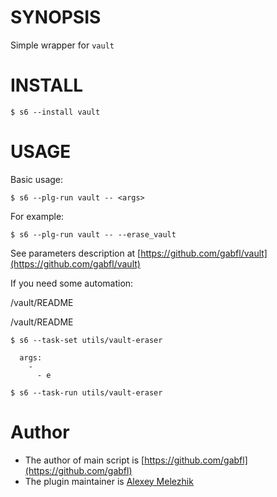 # SYNOPSIS

Simple wrapper for `vault`


# INSTALL

    $ s6 --install vault

# USAGE

Basic usage:

    $ s6 --plg-run vault -- <args>

For example:

    $ s6 --plg-run vault -- --erase_vault

See parameters description at [https://github.com/gabfl/vault](https://github.com/gabfl/vault)

If you need some automation:

/vault/README

/vault/README

    $ s6 --task-set utils/vault-eraser

      args:
        - 
          - e

    $ s6 --task-run utils/vault-eraser

# Author

* The author of main script is [https://github.com/gabfl](https://github.com/gabfl)
* The plugin maintainer is [Alexey Melezhik](https://github.com/melezhik/)



